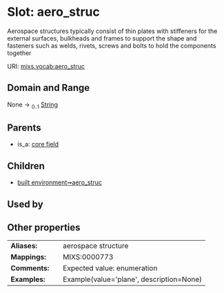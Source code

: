 
# Slot: aero_struc


Aerospace structures typically consist of thin plates with stiffeners for the external surfaces, bulkheads and frames to support the shape and fasteners such as welds, rivets, screws and bolts to hold the components together

URI: [mixs.vocab:aero_struc](https://w3id.org/mixs/vocab/aero_struc)


## Domain and Range

None &#8594;  <sub>0..1</sub> [String](types/String.md)

## Parents

 *  is_a: [core field](core_field.md)

## Children

 *  [built environment➞aero_struc](built_environment_aero_struc.md)

## Used by


## Other properties

|  |  |  |
| --- | --- | --- |
| **Aliases:** | | aerospace structure |
| **Mappings:** | | MIXS:0000773 |
| **Comments:** | | Expected value: enumeration |
| **Examples:** | | Example(value='plane', description=None) |

